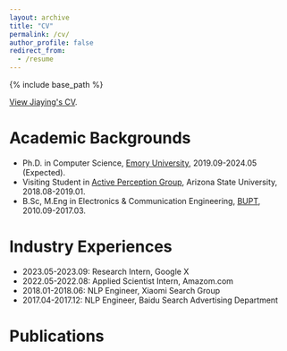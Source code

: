 ```yaml
---
layout: archive
title: "CV"
permalink: /cv/
author_profile: false
redirect_from:
  - /resume
---
```


{% include base_path %}

[View Jiaying's CV](/files/CV_JiayingLu.pdf).


Academic Backgrounds
======
* Ph.D. in Computer Science, [Emory University](https://www.cs.emory.edu/home/), 2019.09-2024.05 (Expected).
* Visiting Student in [Active Perception Group](https://yezhouyang.engineering.asu.edu/research-group/), Arizona State University, 2018.08-2019.01.
* B.Sc, M.Eng in Electronics & Communication Engineering, [BUPT](https://english.bupt.edu.cn/), 2010.09-2017.03.


Industry Experiences
======
* 2023.05-2023.09: Research Intern, Google X
* 2022.05-2022.08: Applied Scientist Intern, Amazom.com
* 2018.01-2018.06: NLP Engineer, Xiaomi Search Group
* 2017.04-2017.12: NLP Engineer, Baidu Search Advertising Department


Publications
======
<!-- Mantained by BibBase -->
<script src="https://bibbase.org/show?bib=https%3A%2F%2Fraw.githubusercontent.com%2Flujiaying%2Flujiaying.github.io%2Fmaster%2Ffiles%2Fmypubs.bib&theme=side&commas=false&fullnames=1&jsonp=1&groupby=type&sort=-year"></script>
